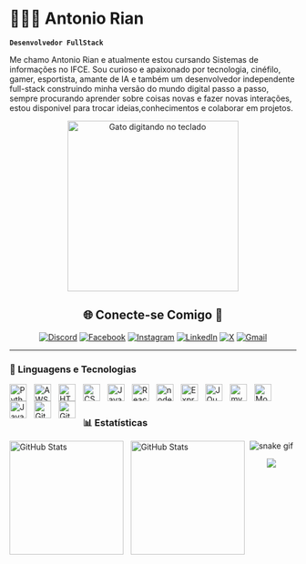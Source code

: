 # 👨🏾‍💻 Antonio Rian

**`Desenvolvedor FullStack`**

Me chamo Antonio Rian e atualmente estou cursando Sistemas de informações no IFCE. Sou curioso e apaixonado por tecnologia, cinéfilo, gamer, esportista, amante de IA e também um desenvolvedor independente full-stack construindo minha versão do mundo digital passo a passo, sempre procurando aprender sobre coisas novas e fazer novas interações, estou disponivel para trocar ideias,conhecimentos e colaborar em projetos.

<p align="center">
  <img src="https://media.tenor.com/y2JXkY1pXkwAAAAC/cat-computer.gif" alt="Gato digitando no teclado" width="300"/>
</p>


<div align="center">
  
## 🌐 Conecte-se Comigo 🍬
[![Discord](https://img.shields.io/badge/Discord-%237289DA.svg?logo=discord&logoColor=white)](https://discord.gg/rianjf) 
[![Facebook](https://img.shields.io/badge/Facebook-%231877F2.svg?logo=Facebook&logoColor=white)](https://www.facebook.com/RN800.008/) 
[![Instagram](https://img.shields.io/badge/Instagram-%23E4405F.svg?logo=Instagram&logoColor=white)](https://www.instagram.com/antonio.rian/) 
[![LinkedIn](https://img.shields.io/badge/LinkedIn-%230077B5.svg?logo=linkedin&logoColor=white)](https://www.linkedin.com/in/antonio-rian/) 
[![X](https://img.shields.io/badge/X-black.svg?logo=X&logoColor=white)](https://x.com/d0rmin8) 
[![Gmail](https://img.shields.io/badge/Gmail-D14836?logo=gmail&logoColor=white)](mailto:antonioriandejesus@gmail.com)

</div>

---

### 🤖 Linguagens e Tecnologias

<img 
    align="left" 
    alt="Python" 
    title="Python"
    width="30px" 
    style="padding-right: 10px;" 
    src="https://cdn.jsdelivr.net/gh/devicons/devicon@latest/icons/python/python-original.svg" 
/>

<img 
    align="left" 
    alt="AWS"
    title="AWS" 
    width="30px" 
    style="padding-right: 10px;" 
    src="https://cdn.jsdelivr.net/gh/devicons/devicon@latest/icons/amazonwebservices/amazonwebservices-original-wordmark.svg"
/>


<img 
    align="left" 
    alt="HTML"
    title="HTML" 
    width="30px" 
    style="padding-right: 10px;" 
    src="https://cdn.jsdelivr.net/gh/devicons/devicon@latest/icons/html5/html5-original.svg" 
/>
<img 
    align="left" 
    alt="CSS" 
    title="CSS"
    width="30px" 
    style="padding-right: 10px;" 
    src="https://cdn.jsdelivr.net/gh/devicons/devicon@latest/icons/css3/css3-original.svg" 
/>
<img 
    align="left" 
    alt="JavaScript" 
    title="JavaScript"
    width="30px" 
    style="padding-right: 10px;" 
    src="https://cdn.jsdelivr.net/gh/devicons/devicon@latest/icons/javascript/javascript-original.svg" 
/>

          
<img 
    align="left" 
    alt="React"
    title="React" 
    width="30px" 
    style="padding-right: 10px;" 
    src="https://cdn.jsdelivr.net/gh/devicons/devicon@latest/icons/react/react-original.svg" 
/>
          
          
<img 
    align="left" 
    alt="nodejs" 
    title="nodejs"
    width="30px" 
    style="padding-right: 10px;" 
    src="https://cdn.jsdelivr.net/gh/devicons/devicon@latest/icons/nodejs/nodejs-original-wordmark.svg" 
/>

<img 
    align="left" 
    alt="Express"
    title="Express" 
    width="30px" 
    style="padding-right: 10px;" 
    src="https://cdn.jsdelivr.net/gh/devicons/devicon@latest/icons/express/express-original.svg" 
/>
          
<img 
    align="left" 
    alt="JQuery" 
    title="JQuery"
    width="30px" 
    style="padding-right: 10px;" 
    src="https://cdn.jsdelivr.net/gh/devicons/devicon@latest/icons/jquery/jquery-original.svg" 
/>


<img 
    align="left" 
    alt="mySQL" 
    title="mySQL"
    width="30px" 
    style="padding-right: 10px;" 
    src="https://cdn.jsdelivr.net/gh/devicons/devicon@latest/icons/mysql/mysql-original.svg" 
/>
          
<img 
    align="left" 
    alt="MongoDB" 
    title="MongoDB"
    width="30px" 
    style="padding-right: 10px;" 
    src="https://cdn.jsdelivr.net/gh/devicons/devicon@latest/icons/mongodb/mongodb-original-wordmark.svg" 
/>
          
<img 
    align="left" 
    alt="Java" 
    title="Java"
    width="30px" 
    style="padding-right: 10px;" 
    src="https://cdn.jsdelivr.net/gh/devicons/devicon@latest/icons/java/java-original.svg" 
/> 

<img 
    align="left" 
    alt="Git" 
    title="Git"
    width="30px" 
    style="padding-right: 10px;" 
    src="https://cdn.jsdelivr.net/gh/devicons/devicon@latest/icons/git/git-original.svg" 
/>

<img 
    align="left" 
    alt="GitHub" 
    title="GitHub"
    width="30px" 
    style="padding-right: 10px;" 
    src="https://cdn.jsdelivr.net/gh/devicons/devicon@latest/icons/github/github-original.svg" 
/>
        

<br/>
<br/>

### 📊 Estatísticas

<div>
  <img 
    align="left" 
    alt="GitHub Stats" 
    height="200" 
    style="padding-right: 10px;" 
    src="https://github-readme-stats.vercel.app/api?username=AntonioRian&show_icons=true&theme=tokyonight&include_all_commits=true&locale=pt-br" 
  />

<img 
      align="left" 
      alt="GitHub Stats" 
      height="200" 
      src="https://github-readme-stats.vercel.app/api/top-langs/?username=antoniorian&theme=tokyonight&layout=compact&custom_title=Tecnologias&langs_count=9" 
  />

</div>





<!-- Snake -->
<div align="center">
    
  ![snake gif](https://github.com/TechnologyHell/AntonioRian/blob/output/github-snake-dark.svg)
</div>



<!-- Counter -->
<div align="center">
  
  [![](https://visitcount.itsvg.in/api?id=antoniorian&icon=10&color=6)](https://visitcount.itsvg.in)
</div>
